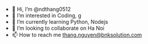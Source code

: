 - 👋 Hi, I’m @ndthang0512
- 👀 I’m interested in Coding, g
- 🌱 I’m currently learning Python, Nodejs
- 💞️ I’m looking to collaborate on Ha Noi
- 📫 How to reach me thang.nguyen@bnksolution.com

<!---
ndthang0512/ndthang0512 is a ✨ special ✨ repository because its `README.md` (this file) appears on your GitHub profile.
You can click the Preview link to take a look at your changes.
--->
